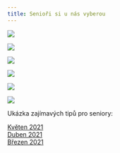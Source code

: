 ```yaml
---
title: Senioři si u nás vyberou
---
```

![](/images/uploads/senior_web-1-.jpg)

![](/images/uploads/web_aj_senior.jpg)

![](/images/uploads/baner_hormonalka-3-.jpg)

![](/images/uploads/prvni_pomoc.jpg)

![](/images/uploads/baner_pamet_vig-1-.jpg)

![](/images/uploads/0001-22-.jpg)

Ukázka zajímavých tipů pro seniory:

[Květen 2021](/docs/tipy-seniori-2021-05.pdf)\
[Duben 2021](/docs/tipy-seniori-2021-04.pdf)\
[Březen 2021](/docs/tipy-seniori-2021-03.pdf)